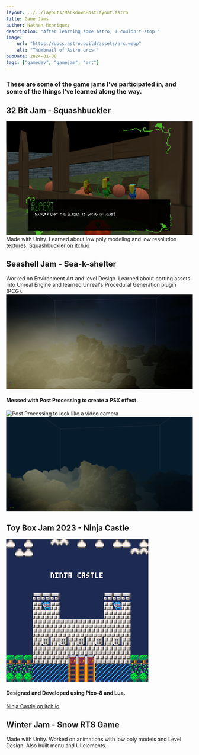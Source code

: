 ```yaml
---
layout: ../../layouts/MarkdownPostLayout.astro
title: Game Jams
author: Nathan Henriquez
description: "After learning some Astro, I couldn't stop!"
image:
    url: "https://docs.astro.build/assets/arc.webp"
    alt: "Thumbnail of Astro arcs."
pubDate: 2024-01-08
tags: ["gamedev", "gamejam", "art"]
---
```

### These are some of the game jams I've participated in, and some of the things I've learned along the way. 

## 32 Bit Jam - Squashbuckler
![PCG Art](/images/squashbuckler.png)
Made with Unity. Learned about low poly modeling and low resolution textures.
[Squashbuckler on itch.io](https://asfunasfun.itch.io/squashbuckler)

## Seashell Jam - Sea-k-shelter
Worked on Environment Art and level Design. Learned about porting assets into Unreal Engine and learned Unreal's Procedural Generation plugin (PCG).
![PCG Art](/images/ScreenShot00004.png)
#### Messed with Post Processing to create a PSX effect.
![Post Processing to look like a video camera](/images/ScreenShot00003.png)
![Post Processing to create a PSX effect](/images/ScreenShot00005.png)

## Toy Box Jam 2023 - Ninja Castle
![Ninja Castle](/images/ninjacastle.png)
#### Designed and Developed using Pico-8 and Lua.
[Ninja Castle on itch.io](https://henriquezna.itch.io/ninja-castle)

## Winter Jam - Snow RTS Game
Made with Unity. Worked on animations with low poly models and Level Design. Also built menu and UI elements.